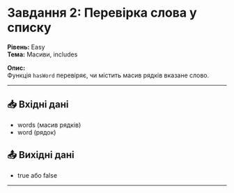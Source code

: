 # Завдання 2: Перевірка слова у списку  
**Рівень:** Easy  
**Тема:** Масиви, includes  

**Опис:**  
Функція `hasWord` перевіряє, чи містить масив рядків вказане слово.  

---
## 📥 Вхідні дані
- words (масив рядків)  
- word (рядок)  

## 📤 Вихідні дані
- true або false  

---